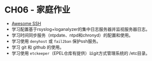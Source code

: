# CH06 - 家庭作业

* [Awesome SSH](https://github.com/moul/awesome-ssh#readme)
* 学习配置基于rsyslog+loganalyzer的集中日志服务器并监视服务器日志。
* 学习时间同步服务（ntpdate、ntpd和chronyd）的配置和使用。
* 学习使用 `denyhost` 或 `fail2ban` 保护ssh服务。
* 学习 git 和 github 的使用。
* 学习使用 `etckeeper`（EPEL仓库有提供）以git方式管理系统的 /etc目录。

